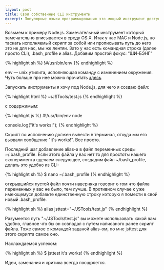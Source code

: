 ```yaml
---
layout: post
title: Cвои собственные CLI инструменты
excerpt: Популярные языки программирования это мощный инструмент доступный практически на любом или на любом персональном компьютере. Непростительно не пользоваться им даже в самых бытовых ситуациях. Как насчет переименовать только что отснятые пару сотен кадров с фотоаппарата, мало ли еще какая нибудь скучная рутина? Гораздо веселее написать код для этого.
---
```



Возьмем к примеру Node.js. Замечательный инструмент который замечательно вписывается в среду OS X. Итак у нас MAC и Node.js, но таскать исполняемый скрипт за собой или прописывать путь до него это не для нас, мы же лентяи. Зато у нас есть командная строка (далее просто CLI), .bash_profile и alias. Добавим простой фокус: “ШИ-БЭНГ”

{% highlight sh %}
!#/usr/bin/env
{% endhighlight %}

env — unix утилита, исполняющая команду с изменением окружения. Чуть больше про нее можно прочитать <a href="http://ru.wikipedia.org/wiki/Env">здесь</a>.

Запускать инструменты я хочу под Node.js, для чего я создаю файл:

{% highlight html %}
~/JSTools/test.js
{% endhighlight %}

с содержимым:

{% highlight js %}
#!/usr/bin/env node

console.log("it's works!");
{% endhighlight %}

Скрипт по исполнению должен вывести в терминал, откуда мы его вызвали сообщение "it's works!”. Все просто.

Последний шаг добавление alias-а в файл переменных среды ~/.bash_profile. Если этого файла у вас нет то для простоты нашего эксперимента сделаем следующее, создадим файл ~/bash_profile, делать это удобно из CLI:

{% highlight sh %}
$ nano ~/.bash_profile
{% endhighlight %}

открывшийся пустой файл почти наверняка говорит о том что файла переменных у вас не было, тем лучше. В противном случае к уже имеющемуся добавьте единственную строку которую я помести в свой новый .bash_profile.

{% highlight sh %}
alias jsttest="~/JSTools/test.js"
{% endhighlight %}

Разумеется путь "~/JSTools/test.js" вы можете использовать какой вам удобно, главное что бы он совпадал с путем написаного ранее скрипт файла. Тоже самое с командой заданой alias-ом, по мне jsttest для этого скрипта самое оно.

Наслаждаемся успехом:

{% highlight sh %}
$ jsttest
it's works!
{% endhighlight %}

Идеи, замечания и критика всегда поощряется.